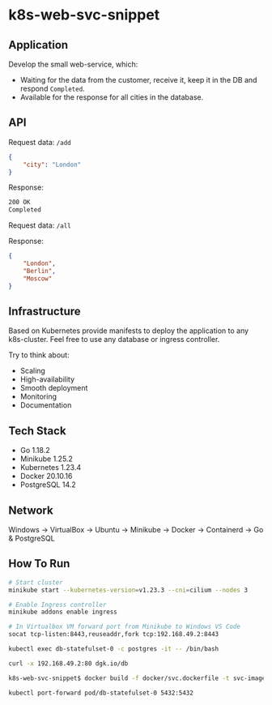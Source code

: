 # k8s-web-svc-snippet

## Application

Develop the small web-service, which:

* Waiting for the data from the customer, receive it, keep it in the DB and respond `Completed`.
* Available for the response for all cities in the database.

## API

Request data: `/add`

```json
{
    "city": "London"
}
```

Response:

```bash
200 OK
Completed
```

Request data: `/all`

Response:

```json
{
    "London",
    "Berlin",
    "Moscow"
}
```

## Infrastructure

Based on Kubernetes provide manifests to deploy the application to any k8s-cluster.
Feel free to use any database or ingress controller.

Try to think about:

* Scaling
* High-availability
* Smooth deployment
* Monitoring
* Documentation

## Tech Stack

* Go 1.18.2
* Minikube 1.25.2
* Kubernetes 1.23.4
* Docker 20.10.16
* PostgreSQL 14.2

## Network

Windows -> VirtualBox -> Ubuntu -> Minikube -> Docker -> Containerd -> Go & PostgreSQL

## How To Run

```bash
# Start cluster
minikube start --kubernetes-version=v1.23.3 --cni=cilium --nodes 3

# Enable Ingress controller
minikube addons enable ingress

# In Virtualbox VM forward port from Minikube to Windows VS Code
socat tcp-listen:8443,reuseaddr,fork tcp:192.168.49.2:8443

kubectl exec db-statefulset-0 -c postgres -it -- /bin/bash

curl -x 192.168.49.2:80 dgk.io/db

k8s-web-svc-snippet$ docker build -f docker/svc.dockerfile -t svc-image:latest .

kubectl port-forward pod/db-statefulset-0 5432:5432
```

